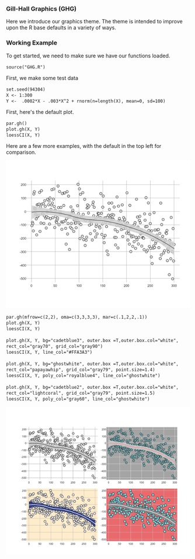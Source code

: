 ### Gill-Hall Graphics (GHG)

Here we introduce our graphics theme.  The theme is intended to improve upon the R base defaults in a variety of ways.

### Working Example

To get started, we need to make sure we have our functions loaded.

```{r}
source("GHG.R")
```

First, we make some test data

```{r}
set.seed(94304)
X <- 1:300
Y <-  .0002*X - .003*X^2 + rnorm(n=length(X), mean=0, sd=100)
```

First, here's the default plot.

```{r}
par.gh()
plot.gh(X, Y)
loessCI(X, Y)
```

Here are a few more examples, with the default in the top left for comparison.

![Example0](example_main.png)

```{r}
par.gh(mfrow=c(2,2), oma=c(3,3,3,3), mar=c(.1,2,2,.1))
plot.gh(X, Y)
loessCI(X, Y)

plot.gh(X, Y, bg="cadetblue3", outer.box =T,outer.box.col="white", rect_col="gray70", grid_col="gray90")
loessCI(X, Y, line_col="#FFA3A3")

plot.gh(X, Y, bg="ghostwhite", outer.box =T,outer.box.col="white", rect_col="papayawhip", grid_col="gray79", point.size=1.4)
loessCI(X, Y, poly_col="royalblue4", line_col="ghostwhite")

plot.gh(X, Y, bg="cadetblue2", outer.box =T,outer.box.col="white", rect_col="lightcoral", grid_col="gray79", point.size=1.5)
loessCI(X, Y, poly_col="gray60", line_col="ghostwhite")
```

![Example](example.png)

